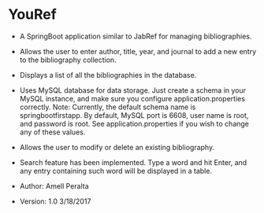 # YouRef
 * A SpringBoot application similar to JabRef for managing bibliographies.
 
 * Allows the user to enter author, title, year, and journal to add a new entry 
   to the bibliography collection.
 
 * Displays a list of all the bibliographies in the database.
 * Uses MySQL database for data storage. Just create a schema in your  
   MySQL instance, and make sure you configure application.properties correctly.
   Note: Currently, the default schema name is springbootfirstapp.
         By default, MySQL port is 6608, user name is root, and password is root.
   	     See application.properties if you wish to change any of these values.
  
 * Allows the user to modify or delete an existing bibliography.
  
 * Search feature has been implemented. Type a word and hit Enter, and any 
   entry containing such word will be displayed in a table.
  
 * Author: Amell Peralta
 * Version: 1.0 3/18/2017
 
